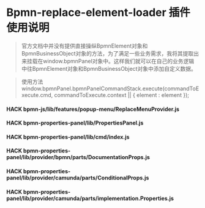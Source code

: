 # Bpmn-replace-element-loader 插件使用说明

>官方文档中并没有提供直接操纵BpmnElement对象和BpmnBusinessObject对象的方法，为了满足一些业务需求，我将其提取出来挂载在window.bpmnPanel对象中。这样我们就可以在自己的业务逻辑中往BpmnElement对象和BpmnBusinessObject对象中添加自定义数据。

>使用方法
window.bpmnPanel.bpmnPanelCommandStack.execute(commandToExecute.cmd, commandToExecute.context || { element : element });

#### HACK bpmn-js/lib/features/popup-menu/ReplaceMenuProvider.js

#### HACK bpmn-properties-panel/lib/PropertiesPanel.js

#### HACK bpmn-properties-panel/lib/cmd/index.js

#### HACK bpmn-properties-panel/lib/provider/bpmn/parts/DocumentationProps.js

#### HACK bpmn-properties-panel/lib/provider/camunda/parts/ConditionalProps.js

#### HACK bpmn-properties-panel/lib/provider/camunda/parts/implementation.Properties.js

